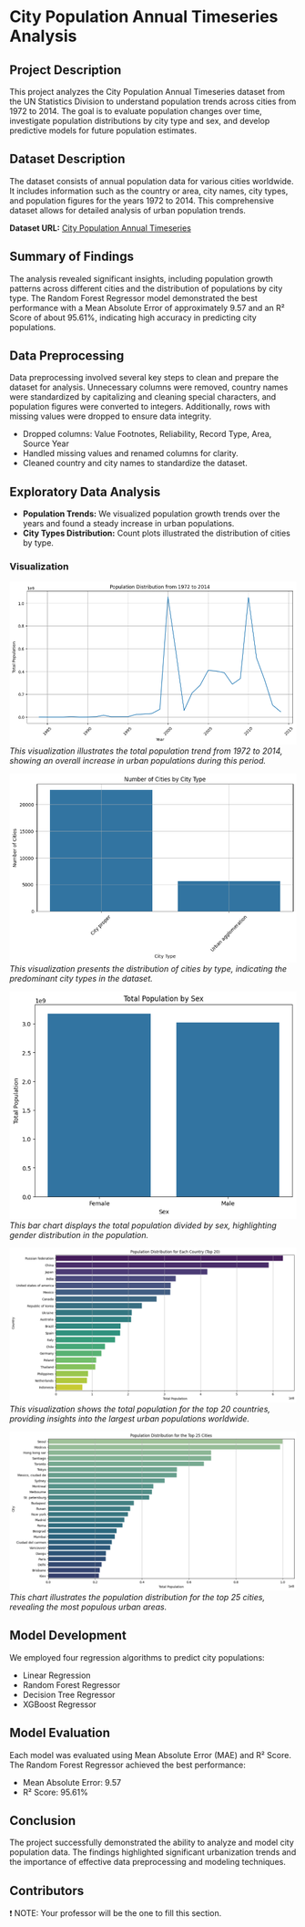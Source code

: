# City Population Annual Timeseries Analysis

## Project Description
This project analyzes the City Population Annual Timeseries dataset from the UN Statistics Division to understand population trends across cities from 1972 to 2014. The goal is to evaluate population changes over time, investigate population distributions by city type and sex, and develop predictive models for future population estimates.

## Dataset Description
The dataset consists of annual population data for various cities worldwide. It includes information such as the country or area, city names, city types, and population figures for the years 1972 to 2014. This comprehensive dataset allows for detailed analysis of urban population trends.

**Dataset URL:** [City Population Annual Timeseries]([https://datahub.io/core/population-city?fbclid=IwY2xjawGJsmBleHRuA2FlbQIxMAABHXfm1mrv6NVaH0vvbkqC0jF1H_XqJRQwGqr_djIQs-VO3Ux4jJQ0MXwhwQ_aem_I4OfDifUf10bo9PDxAPPuQ#unsd-citypopulation-year-fm](https://datahub.io/core/population-city#unsd-citypopulation-year-fm))

## Summary of Findings
The analysis revealed significant insights, including population growth patterns across different cities and the distribution of populations by city type. The Random Forest Regressor model demonstrated the best performance with a Mean Absolute Error of approximately 9.57 and an R² Score of about 95.61%, indicating high accuracy in predicting city populations.

## Data Preprocessing
Data preprocessing involved several key steps to clean and prepare the dataset for analysis. Unnecessary columns were removed, country names were standardized by capitalizing and cleaning special characters, and population figures were converted to integers. Additionally, rows with missing values were dropped to ensure data integrity.
- Dropped columns: Value Footnotes, Reliability, Record Type, Area, Source Year
- Handled missing values and renamed columns for clarity.
- Cleaned country and city names to standardize the dataset.

## Exploratory Data Analysis
- **Population Trends:** We visualized population growth trends over the years and found a steady increase in urban populations.
- **City Types Distribution:** Count plots illustrated the distribution of cities by type.

### Visualization
![Population Distribution from 1972 to 2014](images/image1.png)
*This visualization illustrates the total population trend from 1972 to 2014, showing an overall increase in urban populations during this period.*

![Number of Cities by City Type](images/image2.png)
*This visualization presents the distribution of cities by type, indicating the predominant city types in the dataset.*

![Total Population by Sex](images/image3.png)
*This bar chart displays the total population divided by sex, highlighting gender distribution in the population.*

![Population Distribution for Each Country (Top 20)](images/image4.png)
*This visualization shows the total population for the top 20 countries, providing insights into the largest urban populations worldwide.*

![Population Distribution for the Top 25 Cities](images/image5.png)
*This chart illustrates the population distribution for the top 25 cities, revealing the most populous urban areas.*

## Model Development
We employed four regression algorithms to predict city populations:
- Linear Regression
- Random Forest Regressor
- Decision Tree Regressor
- XGBoost Regressor

## Model Evaluation
Each model was evaluated using Mean Absolute Error (MAE) and R² Score. The Random Forest Regressor achieved the best performance:
- Mean Absolute Error: 9.57
- R² Score: 95.61%

## Conclusion
The project successfully demonstrated the ability to analyze and model city population data. The findings highlighted significant urbanization trends and the importance of effective data preprocessing and modeling techniques.


## Contributors
❗ NOTE: Your professor will be the one to fill this section.
